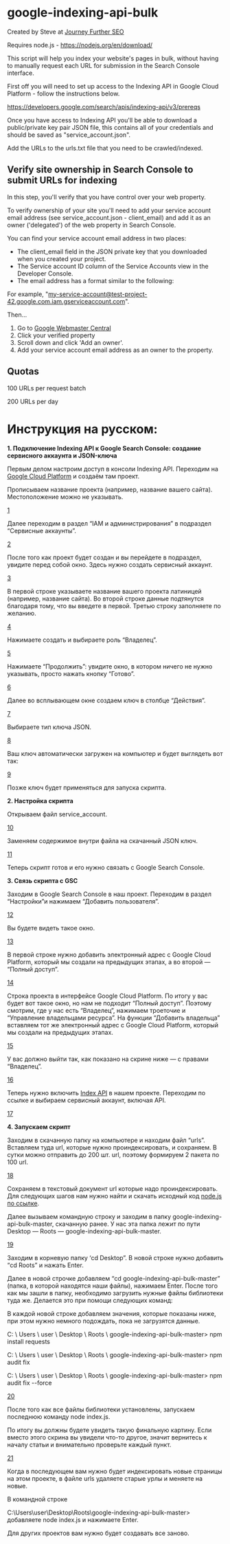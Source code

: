 # google-indexing-api-bulk

Created by Steve at [Journey Further SEO](https://www.journeyfurther.com/)

Requires node.js - https://nodejs.org/en/download/

This script will help you index your website's pages in bulk, without having to manually request each URL for submission in the Search Console interface.

First off you will need to set up access to the Indexing API in Google Cloud Platform - follow the instructions below.

https://developers.google.com/search/apis/indexing-api/v3/prereqs

Once you have access to Indexing API you'll be able to download a public/private key pair JSON file, this contains all of your credentials and should be saved as "service_account.json".

Add the URLs to the urls.txt file that you need to be crawled/indexed.


## Verify site ownership in Search Console to submit URLs for indexing
In this step, you'll verify that you have control over your web property.

To verify ownership of your site you'll need to add your service account email address (see service_account.json - client_email) and add it as an owner ('delegated') of the web property in Search Console.

You can find your service account email address in two places:
- The client_email field in the JSON private key that you downloaded when you created your project.
- The Service account ID column of the Service Accounts view in the Developer Console.
- The email address has a format similar to the following:

For example, "my-service-account@test-project-42.google.com.iam.gserviceaccount.com".

Then...

1. Go to [Google Webmaster Central](https://www.google.com/webmasters/verification/home)
2. Click your verified property
3. Scroll down and click 'Add an owner'.
4. Add your service account email address as an owner to the property.


## Quotas

100 URLs per request batch

200 URLs per day

# Инструкция на русском:

**1. Подключение Indexing API к Google Search Console: создание сервисного аккаунта и JSON-ключа**

Первым делом настроим доступ в консоли Indexing API. Переходим на [Google Cloud Platform](https://console.cloud.google.com/welcome?organizationId=0&supportedpurview=project) и создаём там проект.

Прописываем название проекта (например, название вашего сайта). Местоположение можно не указывать.

[1](img/1.webp)

Далее переходим в раздел “IAM и администрирования” в подраздел “Сервисные аккаунты”.

[2](img/2.webp)

После того как проект будет создан и вы перейдете в подраздел, увидите перед собой окно. Здесь нужно создать сервисный аккаунт.

[3](img/3.webp)

В первой строке указываете название вашего проекта латиницей (например, название сайта). Во второй строке данные подтянутся благодаря тому, что вы введете в первой. Третью строку заполняете по желанию.

[4](img/4.webp)

Нажимаете создать и выбираете роль “Владелец”.

[5](img/5.webp)

Нажимаете “Продолжить”: увидите окно, в котором ничего не нужно указывать, просто нажать кнопку “Готово”.

[6](img/6.webp)

Далее во всплывающем окне создаем ключ в столбце “Действия”.

[7](img/7.webp)

Выбираете тип ключа JSON.

[8](img/8.webp)

Ваш ключ автоматически загружен на компьютер и будет выглядеть вот так:

[9](img/9.webp)

Позже ключ будет применяться для запуска скрипта.

**2. Настройка скрипта**

Открываем файл service_account.

[10](img/10.webp)

Заменяем содержимое внутри файла на скачанный JSON ключ.

[11](img/11.webp)

Теперь скрипт готов и его нужно связать с Google Search Console.

**3. Связь скрипта с GSC**

Заходим в Google Search Console в наш проект.
Переходим в раздел “Настройки”и нажимаем “Добавить пользователя”.

[12](img/12.webp)

Вы будете видеть такое окно.

[13](img/13.webp)

В первой строке нужно добавить электронный адрес с Google Cloud Platform, который мы создали на предыдущих этапах, а во второй — “Полный доступ”.

[14](img/14.webp)

Строка проекта в интерфейсе Google Cloud Platform.
По итогу у вас будет вот такое окно, но нам не подходит “Полный доступ”. Поэтому смотрим, где у нас есть “Владелец”, нажимаем троеточие и “Управление владельцами ресурса”. На функции “Добавить владельца” вставляем тот же электронный адрес с Google Cloud Platform, который мы создали на предыдущих этапах.

[15](img/15.webp)

У вас должно выйти так, как показано на скрине ниже — с правами “Владелец”.

[16](img/16.webp)

Теперь нужно включить [Index API](https://console.developers.google.com/apis/api/indexing.googleapis.com/overview?pli=1) в нашем проекте. Переходим по ссылке и выбираем сервисный аккаунт, включая API.

[17](img/17.webp)

**4. Запускаем скрипт**

Заходим в скачанную папку на компьютере и находим файл “urls”. Вставляем туда url, которые нужно проиндексировать, и сохраняем. В сутки можно отправить до 200 шт. url, поэтому формируем 2 пакета по 100 url.

[18](img/18.webp)

Сохраняем в текстовый документ url которые надо проиндексировать.
Для следующих шагов нам нужно найти и скачать исходный код [node.js по ссылке](https://nodejs.org/en/download/).

Далее вызываем командную строку и заходим в папку google-indexing-api-bulk-master, скачанную ранее. У нас эта папка лежит по пути Desktop — Roots — google-indexing-api-bulk-master.

[19](img/19.webp)

Заходим в корневую папку ‘cd Desktop”.
В новой строке нужно добавить “cd Roots” и нажать Enter.

Далее в новой строчке добавляем “cd google-indexing-api-bulk-master” (папка, в которой находятся наши файлы), нажимаем Enter.
После того как мы зашли в папку, необходимо загрузить нужные файлы библиотеки туда же. Делается это при помощи следующих команд:

В каждой новой строке добавляем значения, которые показаны ниже, при этом нужно немного подождать, пока не загрузятся данные.

C: \ Users \ user \ Desktop \ Roots \ google-indexing-api-bulk-master> npm install requests

C: \ Users \ user \ Desktop \ Roots \ google-indexing-api-bulk-master> npm audit fix

C: \ Users \ user \ Desktop \ Roots \ google-indexing-api-bulk-master> npm audit fix --force

[20](img/20.webp)

После того как все файлы библиотеки установлены, запускаем последнюю команду node index.js.

По итогу вы должны будете увидеть такую финальную картину. Если вместо этого скрина вы увидели что-то другое, значит вернитесь к началу статьи и внимательно проверьте каждый пункт.

[21](img/21.webp)

Когда в последующем вам нужно будет индексировать новые страницы на этом проекте, в файле urls удаляете старые урлы и меняете на новые.

В командной строке 

C:\Users\user\Desktop\Roots\google-indexing-api-bulk-master> добавляете node index.js и нажимаете Enter.

Для других проектов вам нужно будет создавать все заново.